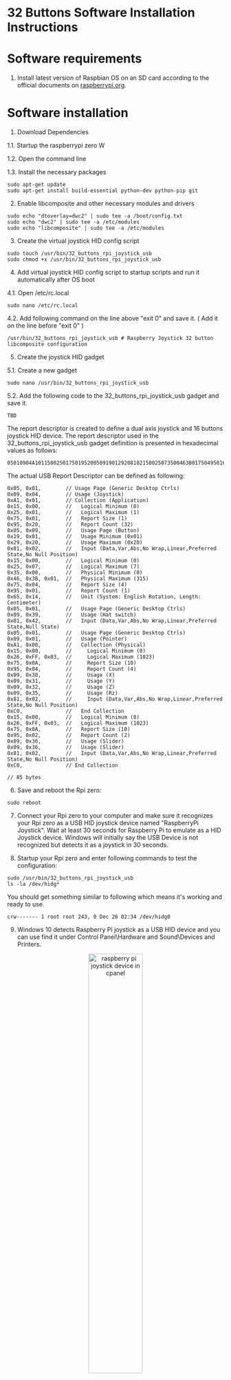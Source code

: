# 32 Buttons Software Installation Instructions 
  
# Software requirements  

  1. Install latest version of Raspbian OS on an SD card according to the official documents on [raspberrypi.org](https://www.raspberrypi.org/documentation/installation/installing-images/).
  
 # Software installation 
 
1.	Download Dependencies

  1.1. Startup the raspberrypi zero W
  
  1.2. Open the command line
  
  1.3. Install the necessary packages
```
sudo apt-get update
sudo apt-get install build-essential python-dev python-pip git
```

2.	Enable libcomposite and other necessary modules and drivers

```
sudo echo "dtoverlay=dwc2" | sudo tee -a /boot/config.txt
sudo echo "dwc2" | sudo tee -a /etc/modules
sudo echo "libcomposite" | sudo tee -a /etc/modules
```

3.	Create the virtual joystick HID config script

```
sudo touch /usr/bin/32_buttons_rpi_joystick_usb
sudo chmod +x /usr/bin/32_buttons_rpi_joystick_usb
```

4.	Add virtual joystick HID config script to startup scripts and run it automatically after OS boot

  4.1. Open /etc/rc.local
  
```
sudo nano /etc/rc.local
```
  4.2. Add following command on the line above "exit 0" and save it. ( Add it on the line before "exit 0" )
  
```
/usr/bin/32_buttons_rpi_joystick_usb # Raspberry Joystick 32 button libcomposite configuration
```

5.	Create the joystick HID gadget 

  5.1. Create a new gadget

```
sudo nano /usr/bin/32_buttons_rpi_joystick_usb
```

  5.2. Add the following code to the 32_buttons_rpi_joystick_usb gadget and save it.
  
```
TBD

```

The report descriptor is created to define a dual axis joystick and 16 buttons joystick HID device. The report descriptor used in the 32_buttons_rpi_joystick_usb gadget definition is presented in hexadecimal values as follows:

```
05010904A10115002501750195200509190129208102150025073500463B0175049501651405010939814205010901A100150026FF03750A950409300931093209358102C0150026FF03750A9502093609368102C0
```

The actual USB Report Descriptor can be defined as following:

```
0x05, 0x01,        // Usage Page (Generic Desktop Ctrls)
0x09, 0x04,        // Usage (Joystick)
0xA1, 0x01,        // Collection (Application)
0x15, 0x00,        //   Logical Minimum (0)
0x25, 0x01,        //   Logical Maximum (1)
0x75, 0x01,        //   Report Size (1)
0x95, 0x20,        //   Report Count (32)
0x05, 0x09,        //   Usage Page (Button)
0x19, 0x01,        //   Usage Minimum (0x01)
0x29, 0x20,        //   Usage Maximum (0x20)
0x81, 0x02,        //   Input (Data,Var,Abs,No Wrap,Linear,Preferred State,No Null Position)
0x15, 0x00,        //   Logical Minimum (0)
0x25, 0x07,        //   Logical Maximum (7)
0x35, 0x00,        //   Physical Minimum (0)
0x46, 0x3B, 0x01,  //   Physical Maximum (315)
0x75, 0x04,        //   Report Size (4)
0x95, 0x01,        //   Report Count (1)
0x65, 0x14,        //   Unit (System: English Rotation, Length: Centimeter)
0x05, 0x01,        //   Usage Page (Generic Desktop Ctrls)
0x09, 0x39,        //   Usage (Hat switch)
0x81, 0x42,        //   Input (Data,Var,Abs,No Wrap,Linear,Preferred State,Null State)
0x05, 0x01,        //   Usage Page (Generic Desktop Ctrls)
0x09, 0x01,        //   Usage (Pointer)
0xA1, 0x00,        //   Collection (Physical)
0x15, 0x00,        //     Logical Minimum (0)
0x26, 0xFF, 0x03,  //     Logical Maximum (1023)
0x75, 0x0A,        //     Report Size (10)
0x95, 0x04,        //     Report Count (4)
0x09, 0x30,        //     Usage (X)
0x09, 0x31,        //     Usage (Y)
0x09, 0x32,        //     Usage (Z)
0x09, 0x35,        //     Usage (Rz)
0x81, 0x02,        //     Input (Data,Var,Abs,No Wrap,Linear,Preferred State,No Null Position)
0xC0,              //   End Collection
0x15, 0x00,        //   Logical Minimum (0)
0x26, 0xFF, 0x03,  //   Logical Maximum (1023)
0x75, 0x0A,        //   Report Size (10)
0x95, 0x02,        //   Report Count (2)
0x09, 0x36,        //   Usage (Slider)
0x09, 0x36,        //   Usage (Slider)
0x81, 0x02,        //   Input (Data,Var,Abs,No Wrap,Linear,Preferred State,No Null Position)
0xC0,              // End Collection

// 85 bytes

```

6. Save and reboot the Rpi zero:
  
```
sudo reboot
```
  
7. Connect your Rpi zero to your computer and make sure it recognizes your Rpi zero as a USB HID joystick device named "RaspberryPi Joystick". Wait at least 30 seconds for Raspberry Pi to emulate as a HID Joystick device. Windows will initially say the USB Device is not recognized but detects it as a joystick in 30 seconds. 

  
8.  Startup your Rpi zero and enter following commands to test the configuration:
   
```
sudo /usr/bin/32_buttons_rpi_joystick_usb
ls -la /dev/hidg*
```   

You should get something similar to following which means it's working and ready to use.

```
crw------- 1 root root 243, 0 Dec 26 02:34 /dev/hidg0
```   

9.  Windows 10 detects Raspberry Pi joystick as a USB HID device and you can use find it under Control Panel\Hardware and Sound\Devices and Printers.

<p align="center">
<img align="center" src="https://raw.githubusercontent.com/milador/RaspberryPi-Joystick/master/Resources/rpi_joystick_cpanel.PNG" width="50%" height="50%" alt="raspberry pi joystick device in cpanel"/>
</p>

<p align="center">
<img align="center" src="https://raw.githubusercontent.com/milador/RaspberryPi-Joystick/master/Resources/rpi_joystick_32_buttons_properties.PNG" width="50%" height="50%" alt="raspberry pi joystick 32 buttons properties"/>
</p>

# Usage

A sample code to convert keyboard actions to joystick actions using command line and a keyboard is available to test the functionality.

1.  Download the 32 buttons keyboard input interface code: [32_buttons_keyboard.py](https://github.com/milador/RaspberryPi-Joystick/blob/master/32_Buttons/Code/32_buttons_keyboard.py)

  1.1. Create a new python file using following command:
  
```
sudo nano 32_buttons_keyboard.py
sudo chmod +x 32_buttons_keyboard.py
```   

Note : Make sure you are in /home/pi directory 

  1.2. Copy and paste the 32_buttons_keyboard.py code available under Code directory.

  1.3. Save 32_buttons_keyboard.py file and exit
  
  1.4. Test operating RaspberryPi-Joystick using 32_buttons_keyboard.py code with a physical keyboard or SSH
  
```
sudo python 32_buttons_keyboard.py
```   

  1.5. Use "q" key to exit.

2.	Add 32_buttons_keyboard.py code to startup scripts and run it automatically after OS boot

  2.1. Open /etc/rc.local
  
```
sudo nano /etc/rc.local
```
  2.2. Add following command on the line above "exit 0" and save it. ( Add it on the line before "exit 0" )
  
```
sudo python 32_buttons_keyboard.py
```

3. 32_buttons_keyboard.py usage:

TBD

  
  
